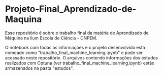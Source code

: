 # Projeto-Final_Aprendizado-de-Maquina

Esse repositório é sobre o trabalho final da matéria de Aprendizado de Máquina na Ilum Escola de Ciência - CNPEM. 

O notebook com todas as informações e o projeto desenvolvido está nomeado como "trabalho_final_machine_learning.ipynb" e pode ser acessado neste repositório. O arquivos contendo informações dos estudos realizados com Optuna (ver trabalho_final_machine_learning.ipynb) estão armazenados na pasta "estudos".
